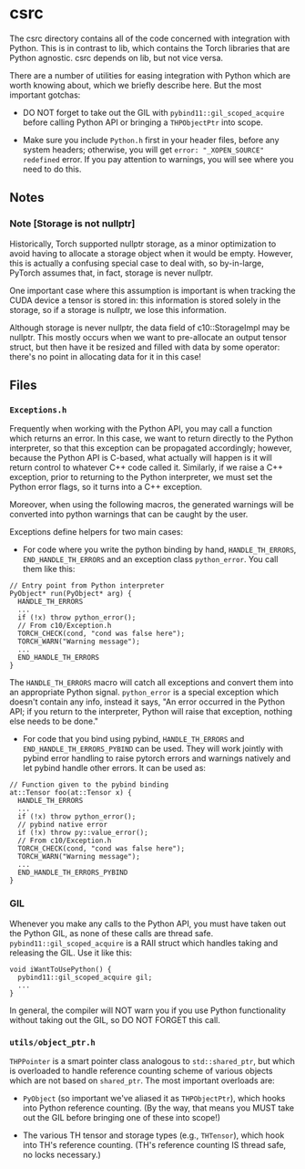 # csrc

The csrc directory contains all of the code concerned with integration
with Python.  This is in contrast to lib, which contains the Torch
libraries that are Python agnostic.  csrc depends on lib, but not vice
versa.

There are a number of utilities for easing integration with Python which
are worth knowing about, which we briefly describe here.  But the most
important gotchas:

* DO NOT forget to take out the GIL with `pybind11::gil_scoped_acquire`
  before calling Python API or bringing a `THPObjectPtr` into scope.

* Make sure you include `Python.h` first in your header files, before
  any system headers; otherwise, you will get `error: "_XOPEN_SOURCE" redefined`
  error.  If you pay attention to warnings, you will see where you need to
  do this.

## Notes

### Note [Storage is not nullptr]

Historically, Torch supported nullptr storage, as a minor optimization to
avoid having to allocate a storage object when it would be empty.
However, this is actually a confusing special case to deal with, so
by-in-large, PyTorch assumes that, in fact, storage is never nullptr.

One important case where this assumption is important is when tracking
the CUDA device a tensor is stored in: this information is stored
solely in the storage, so if a storage is nullptr, we lose this information.

Although storage is never nullptr, the data field of c10::StorageImpl may be
nullptr.  This
mostly occurs when we want to pre-allocate an output tensor struct, but then
have it be resized and filled with data by some operator: there's no point in
allocating data for it in this case!

## Files

### `Exceptions.h`

Frequently when working with the Python API, you may call a function
which returns an error.  In this case, we want to return directly to the
Python interpreter, so that this exception can be propagated
accordingly; however, because the Python API is C-based, what actually
will happen is it will return control to whatever C++ code called it.
Similarly, if we raise a C++ exception, prior to returning to the Python
interpreter, we must set the Python error flags, so it turns into a C++
exception.

Moreover, when using the following macros, the generated warnings
will be converted into python warnings that can be caught by the user.

Exceptions define helpers for two main cases:
* For code where you write the python binding by hand, `HANDLE_TH_ERRORS`,
`END_HANDLE_TH_ERRORS` and an exception class `python_error`.  You call them like this:

```
// Entry point from Python interpreter
PyObject* run(PyObject* arg) {
  HANDLE_TH_ERRORS
  ...
  if (!x) throw python_error();
  // From c10/Exception.h
  TORCH_CHECK(cond, "cond was false here");
  TORCH_WARN("Warning message");
  ...
  END_HANDLE_TH_ERRORS
}
```

The `HANDLE_TH_ERRORS` macro will catch all exceptions and convert them
into an appropriate Python signal.  `python_error` is a special
exception which doesn't contain any info, instead it says, "An error
occurred in the Python API; if you return to the interpreter, Python
will raise that exception, nothing else needs to be done."

* For code that you bind using pybind, `HANDLE_TH_ERRORS` and `END_HANDLE_TH_ERRORS_PYBIND`
can be used. They will work jointly with pybind error handling to raise
pytorch errors and warnings natively and let pybind handle other errors. It can be used as:

```
// Function given to the pybind binding
at::Tensor foo(at::Tensor x) {
  HANDLE_TH_ERRORS
  ...
  if (!x) throw python_error();
  // pybind native error
  if (!x) throw py::value_error();
  // From c10/Exception.h
  TORCH_CHECK(cond, "cond was false here");
  TORCH_WARN("Warning message");
  ...
  END_HANDLE_TH_ERRORS_PYBIND
}
```


### GIL

Whenever you make any calls to the Python API, you must have taken out
the Python GIL, as none of these calls are thread safe.
`pybind11::gil_scoped_acquire` is a RAII struct which handles taking and
releasing the GIL.  Use it like this:

```
void iWantToUsePython() {
  pybind11::gil_scoped_acquire gil;
  ...
}
```

In general, the compiler will NOT warn you if you use Python
functionality without taking out the GIL, so DO NOT FORGET this call.

### `utils/object_ptr.h`

`THPPointer` is a smart pointer class analogous to `std::shared_ptr`,
but which is overloaded to handle reference counting scheme of various
objects which are not based on `shared_ptr`.  The most important overloads are:

* `PyObject` (so important we've aliased it as `THPObjectPtr`), which
  hooks into Python reference counting.  (By the way, that means you
  MUST take out the GIL before bringing one of these into scope!)

* The various TH tensor and storage types (e.g., `THTensor`), which
  hook into TH's reference counting.  (TH's reference counting
  IS thread safe, no locks necessary.)
